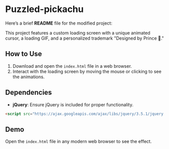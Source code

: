 # Puzzled-pickachu
Here’s a brief **README** file for the modified project:

This project features a custom loading screen with a unique animated cursor, a loading GIF, and a personalized trademark "Designed by Prince 👑."

## How to Use

1. Download and open the `index.html` file in a web browser.
2. Interact with the loading screen by moving the mouse or clicking to see the animations.

## Dependencies

- **jQuery**: Ensure jQuery is included for proper functionality.

```html
<script src="https://ajax.googleapis.com/ajax/libs/jquery/3.5.1/jquery.min.js"></script>
```

## Demo

Open the `index.html` file in any modern web browser to see the effect. 
